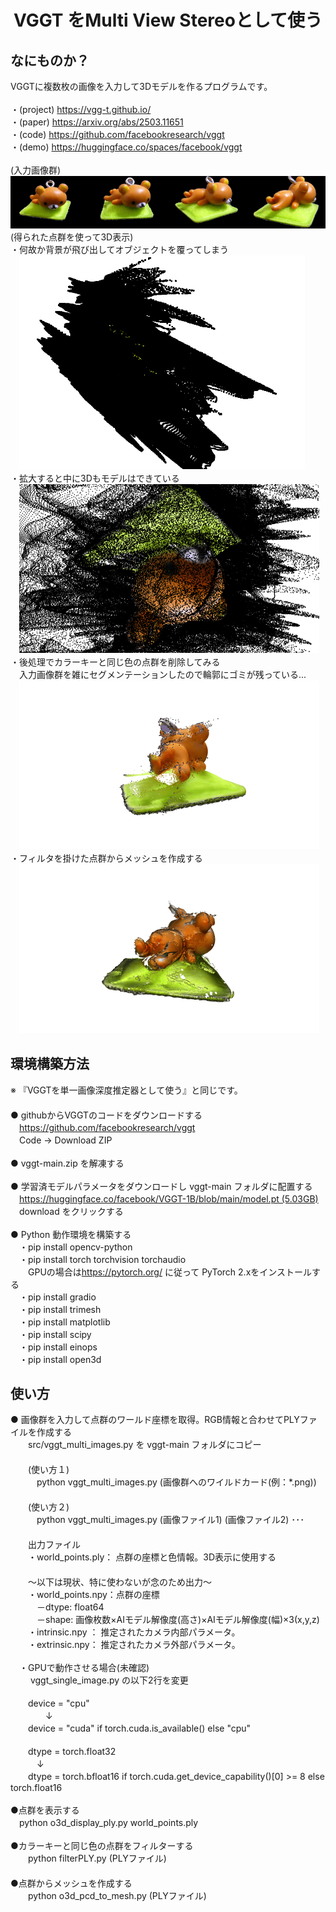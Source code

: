 <html lang="ja">
    <head>
        <meta charset="utf-8" />
    </head>
    <body>
        <h1><center>VGGT をMulti View Stereoとして使う</center></h1>
        <h2>なにものか？</h2>
        <p>
            VGGTに複数枚の画像を入力して3Dモデルを作るプログラムです。<br>
            <br>
           ・(project) <a href="https://vgg-t.github.io/">https://vgg-t.github.io/</a><br>
           ・(paper)   <a href="https://arxiv.org/abs/2503.11651">https://arxiv.org/abs/2503.11651</a><br>
           ・(code)     <a href="https://github.com/facebookresearch/vggt">https://github.com/facebookresearch/vggt</a><br>
           ・(demo)    <a href="https://huggingface.co/spaces/facebook/vggt">https://huggingface.co/spaces/facebook/vggt</a><br>
            <br>
            (入力画像群)<br>
            <img src="images/input.png"><br>
            (得られた点群を使って3D表示)<br>
            ・何故か背景が飛び出してオブジェクトを覆ってしまう<br>
            　<img src="images/result0.gif"><br>
            ・拡大すると中に3Dもモデルはできている<br>
            　<img src="images/result1.gif"><br>
            ・後処理でカラーキーと同じ色の点群を削除してみる<br>
            　入力画像群を雑にセグメンテーションしたので輪郭にゴミが残っている...<br>
            　<img src="images/result2.gif"><br>
            ・フィルタを掛けた点群からメッシュを作成する<br>
            　<img src="images/result3.gif"><br>
        </p>
        <h2>環境構築方法</h2>
        <p>
            ※ 『VGGTを単一画像深度推定器として使う』と同じです。<br>
　　　　<br>
            ● githubからVGGTのコードをダウンロードする<br>
            　<a href="https://github.com/facebookresearch/vggt"?>https://github.com/facebookresearch/vggt</a><br>
            　Code → Download ZIP<br>
            <br>
            ● vggt-main.zip を解凍する<br>
            <br>
            ● 学習済モデルパラメータをダウンロードし vggt-main フォルダに配置する <br>
            　<a href="https://huggingface.co/facebook/VGGT-1B/blob/main/model.pt2">https://huggingface.co/facebook/VGGT-1B/blob/main/model.pt (5.03GB)</a><br>
            　download をクリックする<br>
            <br>
            ● Python 動作環境を構築する<br>
            　・pip install opencv-python<br>
            　・pip install torch torchvision torchaudio <br>
            　　GPUの場合は<a href="https://pytorch.org/">https://pytorch.org/</a> に従って PyTorch 2.xをインストールする<br>
            　・pip install gradio<br>
            　・pip install trimesh<br>
            　・pip install matplotlib<br>
            　・pip install scipy<br>
            　・pip install einops<br>
            　・pip install open3d<br>
        </p>
        <h2>使い方</h2>
        <p>
            ● 画像群を入力して点群のワールド座標を取得。RGB情報と合わせてPLYファイルを作成する<br>
            　　src/vggt_multi_images.py を vggt-main フォルダにコピー<br>
            　　<br>
            　　(使い方１)<br>
            　　　python  vggt_multi_images.py (画像群へのワイルドカード(例：*.png))<br>
            　　<br>
            　　(使い方２)<br>
            　　　python  vggt_multi_images.py (画像ファイル1) (画像ファイル2) ･･･ <br>
            　　<br>
            　　出力ファイル<br>
            　　・world_points.ply：	 点群の座標と色情報。3D表示に使用する<br>
            　　<br>
            　　～以下は現状、特に使わないが念のため出力～<br>
            　　・world_points.npy：点群の座標<br>
            　　　－dtype: float64<br>
            　　　－shape: 画像枚数×AIモデル解像度(高さ)×AIモデル解像度(幅)×3(x,y,z)<br>
            　　・intrinsic.npy ：	 推定されたカメラ内部パラメータ。<br>
            　　・extrinsic.npy：	 推定されたカメラ外部パラメータ。<br>
            <br>
            　・GPUで動作させる場合(未確認)<br>
            　　 vggt_single_image.py の以下2行を変更<br>
            <br>
                　　device = "cpu"<br>
            　　　　↓<br>
                　　device = "cuda" if torch.cuda.is_available() else "cpu"<br>
            <br>
                　　dtype = torch.float32<br>
               　　　↓<br>
                　　dtype = torch.bfloat16 if torch.cuda.get_device_capability()[0] >= 8 else torch.float16<br>
            <br>
            ●点群を表示する<br>
                　python o3d_display_ply.py world_points.ply<br>
            <br>
            ●カラーキーと同じ色の点群をフィルターする<br>
            　　python filterPLY.py (PLYファイル) <br>
        　  <br>
            ●点群からメッシュを作成する<br>
            　　python o3d_pcd_to_mesh.py (PLYファイル) <br>
        </p>
    </body>
</html>
